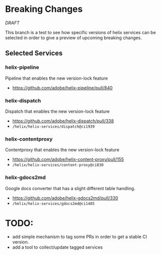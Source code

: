 # Breaking Changes

_DRAFT_

This branch is a test to see how specific versions of helix services can be selected
in order to give a preview of upcoming breaking changes.

## Selected Services

### helix-pipeline

Pipeline that enables the new version-lock feature

- https://github.com/adobe/helix-pipeline/pull/840

### helix-dispatch

Dispatch that enables the new version-lock feature

- https://github.com/adobe/helix-dispatch/pull/338
- `/helix/helix-services/dispatch@ci1939`

### helix-contentproxy

Contentproxy that enables the new version-lock feature

- https://github.com/adobe/helix-content-proxy/pull/155
- `/helix/helix-services/content-proxy@ci830`

### helix-gdocs2md

Google docs converter that has a slight different table handling.

- https://github.com/adobe/helix-gdocs2md/pull/330
- `/helix/helix-services/gdocs2md@ci1485`

# TODO:

- add simple mechanism to tag some PRs in order to get a stable CI version.
- add a tool to collect/update tagged services
